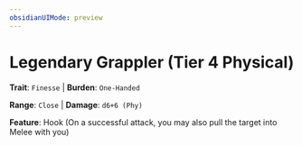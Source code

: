```yaml
---
obsidianUIMode: preview
---
```

# Legendary Grappler (Tier 4 Physical)

**Trait**: `Finesse` | **Burden**: `One-Handed`

**Range**: `Close` | **Damage**: `d6+6 (Phy)`

**Feature**: Hook (On a successful attack, you may also pull the target into Melee with you)